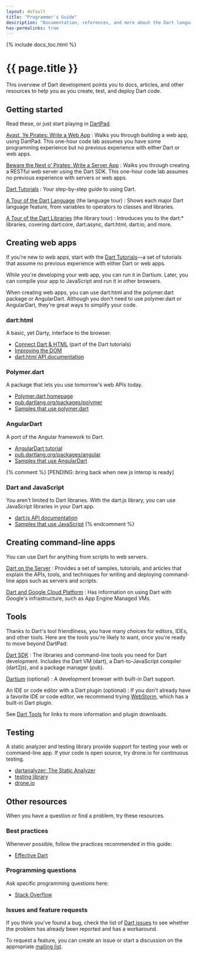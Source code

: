 ```yaml
---
layout: default
title: "Programmer's Guide"
description: "Documentation, references, and more about the Dart language, libraries, and tools."
has-permalinks: true
---
```


{% include docs_toc.html %}

# {{ page.title }}

This overview of Dart development
points you to docs, articles, and other resources
to help you as you create, test, and deploy Dart code.

## Getting started

Read these,
or just start playing in
<a href="{{site.custom.dartpad.direct-link}}"
   target="_blank">DartPad</a>.

[Avast, Ye Pirates: Write a Web App](/codelabs/darrrt/)
: Walks you through building a web app, using DartPad.
This one-hour code lab assumes you have some programming experience
but no previous experience with either Dart or web apps.

[Beware the Nest o’ Pirates: Write a Server App](/codelabs/server/)
: Walks you through creating a RESTful web server
using the Dart SDK.
This one-hour code lab assumes no previous experience with
servers or web apps.

[Dart Tutorials](/docs/tutorials/)
: Your step-by-step guide to using Dart.

[A Tour of the Dart Language](/docs/dart-up-and-running/ch02.html) (the language tour)
: Shows each major Dart language feature, from variables to
operators to classes and libraries.

[A Tour of the Dart Libraries](/docs/dart-up-and-running/ch03.html) (the library tour)
: Introduces you to the dart:* libraries, covering
dart:core, dart:async, dart:html, dart:io, and more.


## Creating web apps

If you're new to web apps,
start with the <a href="/docs/tutorials/">Dart Tutorials</a>&mdash;a
set of tutorials that assume no previous experience with
either Dart or web apps.

While you're developing your web app,
you can run it in Dartium.
Later, you can compile your app to JavaScript
and run it in other browsers.

When creating web apps, you can use
dart:html and the polymer.dart package
or AngularDart.
Although you don't need to use polymer.dart or AngularDart,
they're great ways to simplify your code.


### dart:html

A basic, yet Darty, interface to the browser.

* [Connect Dart &amp; HTML](/docs/tutorials/connect-dart-html/)
  (part of the Dart tutorials)
* [Improving the DOM](/articles/improving-the-dom/)
* [dart:html API documentation](http://api.dartlang.org/dart_html.html)

### Polymer.dart

A package that lets you use tomorrow's web APIs today.

* [Polymer.dart homepage](/polymer/)
* [pub.dartlang.org/packages/polymer](https://pub.dartlang.org/packages/polymer)
* [Samples that use polymer.dart](/samples/#polymer_dart)

### AngularDart

A port of the Angular framework to Dart.

* [AngularDart tutorial](https://github.com/angular/angular.dart.tutorial/wiki)
* [pub.dartlang.org/packages/angular](https://pub.dartlang.org/packages/angular)
* [Samples that use AngularDart](/samples/#angular_dart)


{% comment %}
[PENDING: bring back when new js interop is ready]
### Dart and JavaScript

You aren't limited to Dart libraries.
With the dart:js library,
you can use JavaScript libraries in your Dart app.

* [dart:js API documentation](http://api.dartlang.org/dart_js.html)
* [Samples that use JavaScript](/samples/#using_javascript_from_dart)
{% endcomment %}


## Creating command-line apps

You can use Dart for anything from scripts to web servers.

[Dart on the Server](/server/)
: Provides a set of samples, tutorials, and articles that
explain the APIs, tools, and techniques for writing and
deploying command-line apps such as servers and scripts.

[Dart and Google Cloud Platform](/server/google-cloud-platform/)
: Has information on using Dart with Google's infrastructure,
such as App Engine Managed VMs.


## Tools

Thanks to Dart's tool friendliness,
you have many choices for editors, IDEs, and other tools.
Here are the tools you're likely to want,
once you're ready to move beyond DartPad:

[Dart SDK](/tools/sdk/)
: The libraries and command-line tools you need for Dart development.
  Includes the Dart VM (dart), a Dart-to-JavaScript compiler (dart2js),
  and a package manager (pub).

[Dartium](/tools/dartium/) (optional)
: A development browser with built-in Dart support.

An IDE or code editor with a Dart plugin (optional)
: If you don't already have a favorite IDE or code editor,
  we recommend trying [WebStorm](/tools/webstorm/),
  which has a built-in Dart plugin.

See [Dart Tools](/tools/) for links to more information and
plugin downloads.


## Testing

A static analyzer and testing library
provide support for testing your web or command-line app.
If your code is open source,
try drone.io for continuous testing.

* [dartanalyzer: The Static Analyzer](/tools/analyzer)
* [testing library](https://pub.dartlang.org/packages/test)
* [drone.io](http://drone.io)

## Other resources

When you have a question or find a problem,
try these resources.


### Best practices

Whenever possible, follow the practices
recommended in this guide:

* [Effective Dart](/effective-dart/)


### Programming questions

Ask specific programming questions here:

* [Stack Overflow](http://stackoverflow.com/questions/tagged/dart)


### Issues and feature requests

If you think you've found a bug,
check the list of [Dart issues](http://dartbug.com)
to see whether
the problem has already been reported
and has a workaround.

To request a feature, you can create an issue
or start a discussion on the appropriate
[mailing list](/support/).


